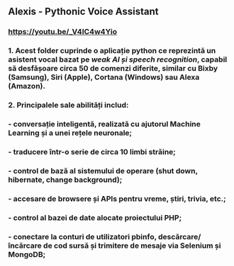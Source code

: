 ## Alexis - Pythonic Voice Assistant
### https://youtu.be/_V4IC4w4Yio

### 1. Acest folder cuprinde o aplicație python ce reprezintă un asistent vocal bazat pe ***weak AI și speech recognition***, capabil să desfășoare circa 50 de comenzi diferite, similar cu Bixby (Samsung), Siri (Apple), Cortana (Windows) sau Alexa (Amazon).
### 2. Principalele sale abilități includ:
### - conversație inteligentă, realizată cu ajutorul Machine Learning și a unei rețele neuronale;
### - traducere într-o serie de circa 10 limbi străine;
### - control de bază al sistemului de operare (shut down, hibernate, change background);
### - accesare de browsere și APIs pentru vreme, știri, trivia, etc.;
### - control al bazei de date alocate proiectului PHP;
### - conectare la conturi de utilizatori pbinfo, descărcare/încărcare de cod sursă și trimitere de mesaje via Selenium și MongoDB;
